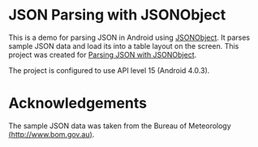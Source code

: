 JSON Parsing with JSONObject
============================
This is a demo for parsing JSON in Android using [JSONObject](http://developer.android.com/reference/org/json/JSONObject.html). It parses sample JSON data and load its into a table layout on the screen. This project was created for [Parsing JSON with JSONObject](http://kahdev.wordpress.com/2012/02/19/android-parsing-json-with-jsonobject). 

The project is configured to use API level 15 (Android 4.0.3).

Acknowledgements
================
The sample JSON data was taken from the Bureau of Meteorology [(http://www.bom.gov.au)](http://www.bom.gov.au).